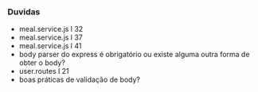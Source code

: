 ### Duvidas

- meal.service.js l 32
- meal.service.js l 37
- meal.service.js l 41
- body parser do express é obrigatório ou existe alguma outra forma de obter o body?
- user.routes l 21
- boas práticas de validação de body?
